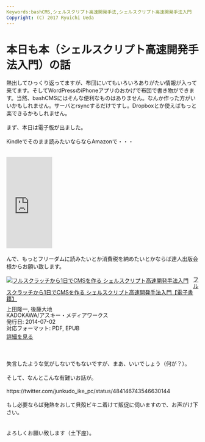 ```yaml
---
Keywords:bashCMS,シェルスクリプト高速開発手法,シェルスクリプト高速開発手法入門
Copyright: (C) 2017 Ryuichi Ueda
---
```


# 本日も本（シェルスクリプト高速開発手法入門）の話
熱出してひっくり返ってますが、布団にいてもいろいろありがたい情報が入って来てます。そしてWordPressのiPhoneアプリのおかげで布団で書き物ができます。当然、bashCMSにはそんな便利なものはありません。なんか作った方がいいかもしれません。サーバとrsyncするだけですし。Dropboxとか使えばもっと楽できるかもしれません。<br />
<br />
まず、本日は電子版が出ました。<br />
<br />
Kindleでそのまま読みたいならならAmazonで・・・<br />
<br />
<iframe src="http://rcm-fe.amazon-adsystem.com/e/cm?lt1=_blank&bc1=000000&IS2=1&bg1=FFFFFF&fc1=000000&lc1=0000FF&t=ryuichiueda-22&o=9&p=8&l=as4&m=amazon&f=ifr&ref=ss_til&asins=B00LBPGFJS" style="width:120px;height:240px;" scrolling="no" marginwidth="0" marginheight="0" frameborder="0"></iframe><br />
<br />
んで、もっとフリーダムに読みたいとか消費税を納めたいとかならば達人出版会様からお願い致します。<br />
<br />
<div class="amazlet-box" style="margin-bottom:0px;"><div class="amazlet-image" style="float:left;margin:0px 12px 1px 0px;"><a href="http://tatsu-zine.com/books/shellscript-cms" name="amazletlink" target="_blank"><img src="http://tatsu-zine.com/images/books/309/cover_s.jpg" alt="フルスクラッチから1日でCMSを作る シェルスクリプト高速開発手法入門" style="border: none;" /></a></div><div class="amazlet-info" style="line-height:120%;margin-bottom:10px"><div class="amazlet-name" style="margin-bottom:10px;line-height:120%"><a href="http://tatsu-zine.com/books/shellscript-cms" name="amazletlink" target="_blank">フルスクラッチから1日でCMSを作る シェルスクリプト高速開発手法入門【電子書籍】</a></div><div class="amazlet-detail">上田隆一, 後藤大地<br />KADOKAWA/アスキー・メディアワークス<br />発行日: 2014-07-02<br />対応フォーマット: PDF, EPUB<br /></div><div class="amazlet-sub-info" style="float:left;"><div class="amazlet-link" style="margin-top:5px"><a href="http://tatsu-zine.com/books/shellscript-cms" name="amazletlink" target="_blank">詳細を見る</a></div></div></div><div class="amazlet-footer" style="clear:left"></div></div><br />
<br />
<br />
失言したような気がしないでもないですが、まあ、いいでしょう（何が？）。<br />
<br />
そして、なんとこんな有難いお話が。<br />
<br />
https://twitter.com/junkudo_ike_pc/status/484146743546630144<br />
<br />
もし必要ならば発熱をおして貝殻ビキニ着けて販促に伺いますので、お声がけ下さい。<br />
<br />
<br />
よろしくお願い致します（土下座）。
